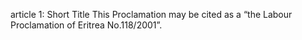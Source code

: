 article 1: Short Title
This Proclamation may be cited as a “the Labour Proclamation of Eritrea No.118&#x2F;2001”.
<ul>
</ul>